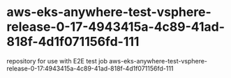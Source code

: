 # aws-eks-anywhere-test-vsphere-release-0-17-4943415a-4c89-41ad-818f-4d1f071156fd-111
repository for use with E2E test job aws-eks-anywhere-test-vsphere-release-0-17:4943415a-4c89-41ad-818f-4d1f071156fd-111
